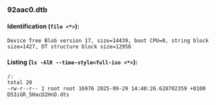 ### 92aac0.dtb
#### Identification (`file <*>`):
```
Device Tree Blob version 17, size=14439, boot CPU=0, string block size=1427, DT structure block size=12956
```
#### Listing (`ls -AlR --time-style=full-iso <*>`):
```
/:
total 20
-rw-r--r-- 1 root root 16976 2025-09-29 14:40:26.628702359 +0100 D53iGR_5HacD2HnD.dts
```

